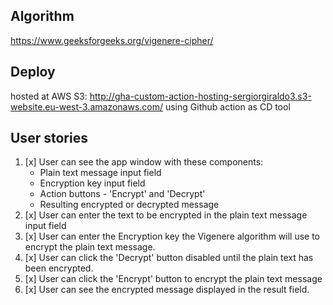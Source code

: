 ## Algorithm

https://www.geeksforgeeks.org/vigenere-cipher/

## Deploy

hosted at AWS S3: http://gha-custom-action-hosting-sergiorgiraldo3.s3-website.eu-west-3.amazonaws.com/
using Github action as CD tool

## User stories

1. [x] User can see the app window with these components:
    - Plain text message input field
    - Encryption key input field
    - Action buttons - 'Encrypt' and 'Decrypt'
    - Resulting encrypted or decrypted message
2. [x] User can enter the text to be encrypted in the plain text message input field
3. [x] User can enter the Encryption key the Vigenere algorithm will use to encrypt the plain text message.
4. [x] User can click the 'Decrypt' button disabled until the plain text has been encrypted.
5. [x] User can click the 'Encrypt' button to encrypt the plain text message
6. [x] User can see the encrypted message displayed in the result field.
